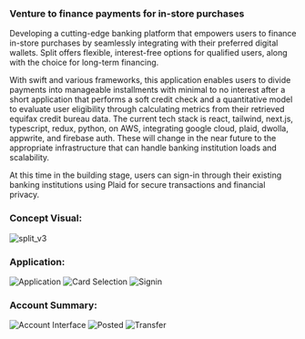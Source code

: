 ### Venture to finance payments for in-store purchases

Developing a cutting-edge banking platform that empowers users to finance in-store purchases by seamlessly integrating with their preferred digital wallets. Split offers flexible, interest-free options for qualified users, along with the choice for long-term financing.

With swift and various frameworks, this application enables users to divide payments into manageable installments with minimal to no interest after a short application that performs a soft credit check and a quantitative model to evaluate user eligibility through calculating metrics from their retrieved equifax credit bureau data. The current tech stack is react, tailwind, next.js, typescript, redux, python, on AWS, integrating google cloud, plaid, dwolla, appwrite, and firebase auth. These will change in the near future to the appropriate infrastructure that can handle banking institution loads and scalability.

At this time in the building stage, users can sign-in through their existing banking institutions using Plaid for secure transactions and financial privacy. 

### Concept Visual:

![split_v3](https://github.com/dylanhans/Split/assets/80360273/d58ab754-fcf9-42d2-9f67-f9628a434f76)

### Application:
![Application](https://github.com/user-attachments/assets/2031b3f9-97b2-4df2-b3cc-be538fb23739)
![Card Selection](https://github.com/user-attachments/assets/3e12312c-42c5-4fa0-b81d-508aa10f6468)
![Signin](https://github.com/user-attachments/assets/d7a39cc5-8743-4c30-8f1f-067fe70cdd3c)

### Account Summary:

![Account Interface](https://github.com/user-attachments/assets/acf6ea39-680b-4c48-951b-a69ea8f55cac)
![Posted](https://github.com/user-attachments/assets/8c88ab3b-16f6-4295-a2d2-c06409343832)
![Transfer](https://github.com/user-attachments/assets/7208e7d0-40de-40cc-a27f-80663a9354fb)





